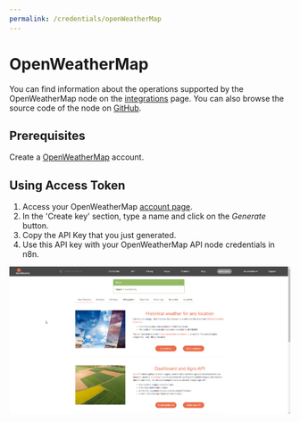 ```yaml
---
permalink: /credentials/openWeatherMap
---
```


# OpenWeatherMap

You can find information about the operations supported by the OpenWeatherMap node on the [integrations](https://n8n.io/integrations/n8n-nodes-base.openWeatherMap) page. You can also browse the source code of the node on [GitHub](https://github.com/n8n-io/n8n/blob/master/packages/nodes-base/nodes/OpenWeatherMap.node.ts).

## Prerequisites

Create a [OpenWeatherMap](https://openweathermap.org/) account. 

## Using Access Token

1. Access your OpenWeatherMap [account page](https://home.openweathermap.org/api_keys).
2. In the 'Create key' section, type a name and click on the *Generate* button.
3. Copy the API Key that you just generated.
4. Use this API key with your OpenWeatherMap API node credentials in n8n.

![Getting OpenWeatherMap API credentials](./using-access-token.gif)
